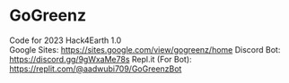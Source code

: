 # GoGreenz
Code for 2023 Hack4Earth 1.0
<br>
Google Sites: https://sites.google.com/view/gogreenz/home
Discord Bot: https://discord.gg/9gWxaMe78s
Repl.it (For Bot): https://replit.com/@aadwubi709/GoGreenzBot
